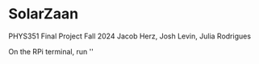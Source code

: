 # SolarZaan
PHYS351 Final Project Fall 2024
Jacob Herz, Josh Levin, Julia Rodrigues

On the RPi terminal, run
''
